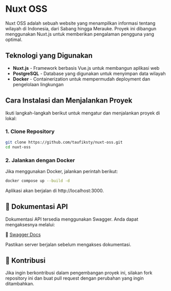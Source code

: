 # Nuxt OSS

Nuxt OSS adalah sebuah website yang menampilkan informasi tentang wilayah di Indonesia, dari Sabang hingga Merauke. Proyek ini dibangun menggunakan Nuxt.js untuk memberikan pengalaman pengguna yang optimal.

## Teknologi yang Digunakan

- **Nuxt.js** - Framework berbasis Vue.js untuk membangun aplikasi web
- **PostgreSQL** - Database yang digunakan untuk menyimpan data wilayah
- **Docker** - Containerization untuk mempermudah deployment dan pengelolaan lingkungan

## Cara Instalasi dan Menjalankan Proyek

Ikuti langkah-langkah berikut untuk mengatur dan menjalankan proyek di lokal:

### 1. Clone Repository
```bash
git clone https://github.com/taufiksty/nuxt-oss.git
cd nuxt-oss
```

### 2. Jalankan dengan Docker
Jika menggunakan Docker, jalankan perintah berikut:
```bash
docker compose up --build -d
```
Aplikasi akan berjalan di http://localhost:3000.


## 📜 Dokumentasi API

Dokumentasi API tersedia menggunakan Swagger. Anda dapat mengaksesnya melalui:

🔗 [Swagger Docs](http://localhost:3000/api/docs)

Pastikan server berjalan sebelum mengakses dokumentasi.

## 🤝 Kontribusi

Jika ingin berkontribusi dalam pengembangan proyek ini, silakan fork repository ini dan buat pull request dengan perubahan yang ingin ditambahkan.
